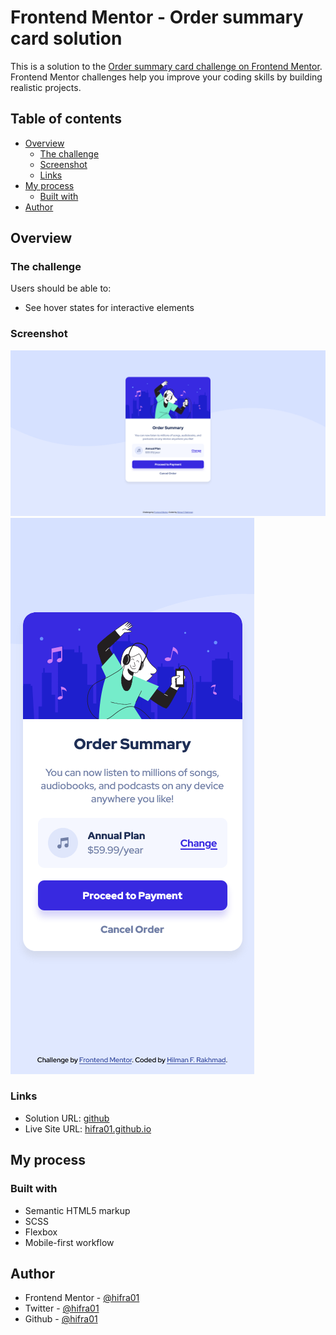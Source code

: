 # Frontend Mentor - Order summary card solution

This is a solution to the [Order summary card challenge on Frontend Mentor](https://www.frontendmentor.io/challenges/order-summary-component-QlPmajDUj). Frontend Mentor challenges help you improve your coding skills by building realistic projects.

## Table of contents

- [Overview](#overview)
  - [The challenge](#the-challenge)
  - [Screenshot](#screenshot)
  - [Links](#links)
- [My process](#my-process)
  - [Built with](#built-with)
- [Author](#author)

## Overview

### The challenge

Users should be able to:

- See hover states for interactive elements

### Screenshot

![Desktop result](./images/result-desktop.png)
![Mobile result](./images/result-mobile.png)

### Links

- Solution URL: [github](https://github.com/hifra01/order-summary-card-fementor)
- Live Site URL: [hifra01.github.io](https://hifra01.github.io/order-summary-card-fementor)

## My process

### Built with

- Semantic HTML5 markup
- SCSS
- Flexbox
- Mobile-first workflow

## Author

- Frontend Mentor - [@hifra01](https://www.frontendmentor.io/profile/hifra01)
- Twitter - [@hifra01](https://www.twitter.com/hifra01)
- Github - [@hifra01](https://github.com/hifra01)
